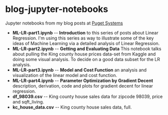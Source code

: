 # blog-jupyter-notebooks
Jupyter notebooks from my blog posts at [Puget Systems](https://www.pugetsystems.com/all_hpc.php)

- **ML-LR-part1.ipynb** -- **Introduction** to this series of posts about Linear Regression. I'm using this series as way to illustrate some of the key ideas of Machine Learning via a detailed analysis of Linear Regression.
- **ML-LR-part2.ipynb** -- **Getting and Evaluating Data** This notebook talks about pulling the King county house prices data-set from Kaggle and doing some visual analysis. To decide on a good data subset for the LR analysis.
- **ML-LR-part3.ipynb** -- **Model and Cost Function** an analysis and visualization of the linear model and cost function.
- **ML-LR-part4.ipynb** -- **Parameter Optimization by Gradient Decent** description, derivation, code and plots for gradient decent for linear regression.
- **df_98039.csv** -- King county house sales data for zipcode 98039, price and sqft_living.
- **kc_house_data.csv** -- King county house sales data, full. 

